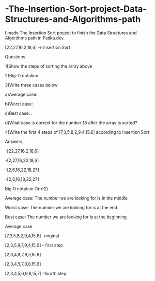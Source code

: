 # -The-Insertion-Sort-project-Data-Structures-and-Algorithms-path
I made The Insertion Sort project to finish the Data Structures and Algorithms path in Patika.dev.


[22,27,16,2,18,6] -> Insertion Sort

Questions

1)Show the steps of sorting the array above

2)Big-O notation.

3)Write three cases below

a)Average case:

b)Worst case:

c)Best case: .

d)What case is correct for the number 18 after the array is sorted?

4)Write the first 4 steps of [7,3,5,8,2,9,4,15.6] according to Insertion Sort.

Answers;

-[22,27,16,2,18,6]

-[2,27,16,22,18,6]

-[2,6,16,22,18,27]

-[2,6,16,18,22,27]

Big O notation O(n^2)

Average case: The number we are looking for is in the middle.

Worst case: The number we are looking for is at the end.

Best case: The number we are looking for is at the beginning.

Average case

[7,3,5,8,2,9,4,15,6] -original

[2,3,5,8,7,9,4,15,6] - first step

[2,3,4,8,7,9,5,15,6]

[2,3,4,5,7,9,8,15,6]

[2,3,4,5,6,9,8,15,7] -fourth step
